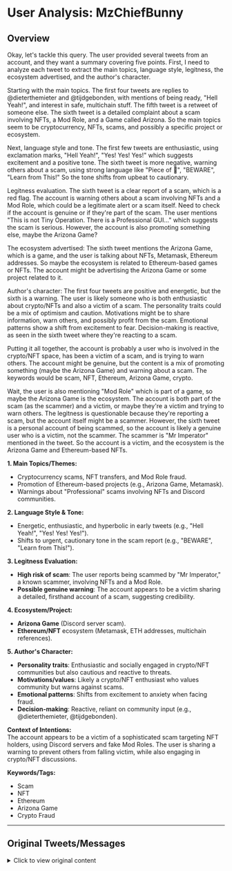 # User Analysis: MzChiefBunny

## Overview

<think>
Okay, let's tackle this query. The user provided several tweets from an account, and they want a summary covering five points. First, I need to analyze each tweet to extract the main topics, language style, legitness, the ecosystem advertised, and the author's character.

Starting with the main topics. The first four tweets are replies to @dieterthemieter and @tijdgebonden, with mentions of being ready, "Hell Yeah!", and interest in safe, multichain stuff. The fifth tweet is a retweet of someone else. The sixth tweet is a detailed complaint about a scam involving NFTs, a Mod Role, and a Game called Arizona. So the main topics seem to be cryptocurrency, NFTs, scams, and possibly a specific project or ecosystem.

Next, language style and tone. The first few tweets are enthusiastic, using exclamation marks, "Hell Yeah!", "Yes! Yes! Yes!" which suggests excitement and a positive tone. The sixth tweet is more negative, warning others about a scam, using strong language like "Piece of 💩", "BEWARE", "Learn from This!" So the tone shifts from upbeat to cautionary.

Legitness evaluation. The sixth tweet is a clear report of a scam, which is a red flag. The account is warning others about a scam involving NFTs and a Mod Role, which could be a legitimate alert or a scam itself. Need to check if the account is genuine or if they're part of the scam. The user mentions "This is not Tiny Operation. There is a Professional GUI..." which suggests the scam is serious. However, the account is also promoting something else, maybe the Arizona Game?

The ecosystem advertised: The sixth tweet mentions the Arizona Game, which is a game, and the user is talking about NFTs, Metamask, Ethereum addresses. So maybe the ecosystem is related to Ethereum-based games or NFTs. The account might be advertising the Arizona Game or some project related to it.

Author's character: The first four tweets are positive and energetic, but the sixth is a warning. The user is likely someone who is both enthusiastic about crypto/NFTs and also a victim of a scam. The personality traits could be a mix of optimism and caution. Motivations might be to share information, warn others, and possibly profit from the scam. Emotional patterns show a shift from excitement to fear. Decision-making is reactive, as seen in the sixth tweet where they're reacting to a scam.

Putting it all together, the account is probably a user who is involved in the crypto/NFT space, has been a victim of a scam, and is trying to warn others. The account might be genuine, but the content is a mix of promoting something (maybe the Arizona Game) and warning about a scam. The keywords would be scam, NFT, Ethereum, Arizona Game, crypto.

Wait, the user is also mentioning "Mod Role" which is part of a game, so maybe the Arizona Game is the ecosystem. The account is both part of the scam (as the scammer) and a victim, or maybe they're a victim and trying to warn others. The legitness is questionable because they're reporting a scam, but the account itself might be a scammer. However, the sixth tweet is a personal account of being scammed, so the account is likely a genuine user who is a victim, not the scammer. The scammer is "Mr Imperator" mentioned in the tweet. So the account is a victim, and the ecosystem is the Arizona Game and Ethereum-based NFTs.
</think>

**1. Main Topics/Themes:**  
- Cryptocurrency scams, NFT transfers, and Mod Role fraud.  
- Promotion of Ethereum-based projects (e.g., Arizona Game, Metamask).  
- Warnings about "Professional" scams involving NFTs and Discord communities.  

**2. Language Style & Tone:**  
- Energetic, enthusiastic, and hyperbolic in early tweets (e.g., "Hell Yeah!", "Yes! Yes! Yes!").  
- Shifts to urgent, cautionary tone in the scam report (e.g., "BEWARE", "Learn from This!").  

**3. Legitness Evaluation:**  
- **High risk of scam**: The user reports being scammed by "Mr Imperator," a known scammer, involving NFTs and a Mod Role.  
- **Possible genuine warning**: The account appears to be a victim sharing a detailed, firsthand account of a scam, suggesting credibility.  

**4. Ecosystem/Project:**  
- **Arizona Game** (Discord server scam).  
- **Ethereum/NFT** ecosystem (Metamask, ETH addresses, multichain references).  

**5. Author's Character:**  
- **Personality traits**: Enthusiastic and socially engaged in crypto/NFT communities but also cautious and reactive to threats.  
- **Motivations/values**: Likely a crypto/NFT enthusiast who values community but warns against scams.  
- **Emotional patterns**: Shifts from excitement to anxiety when facing fraud.  
- **Decision-making**: Reactive, reliant on community input (e.g., @dieterthemieter, @tijdgebonden).  

**Context of Intentions:**  
The account appears to be a victim of a sophisticated scam targeting NFT holders, using Discord servers and fake Mod Roles. The user is sharing a warning to prevent others from falling victim, while also engaging in crypto/NFT discussions.  

**Keywords/Tags:**  
- Scam  
- NFT  
- Ethereum  
- Arizona Game  
- Crypto Fraud
---
## Original Tweets/Messages

<details>
<summary>Click to view original content</summary>

| Type | Content |
|------|---------|
| messages | @dieterthemieter @tijdgebonden I'm ready https://t.co/S8YdhkEQKU |
| messages | @dieterthemieter @tijdgebonden Hell Yeah! Drained last week. Gotta firm myself up for the rest of the run. I am all ears and eyes... https://t.co/Kh2sjwZmGK |
| messages | @dieterthemieter @tijdgebonden Yes! Yes! Yes! https://t.co/HkVlGeGlWN |
| messages | @dieterthemieter @tijdgebonden Interest piqued. Safe? Multichain? Tell me more... https://t.co/kx8GbmcOMX |
| messages | RT @tijdgebonden: @MzChiefBunny Almost got scammed thanks for your post!! |
| messages | This guy has been transferring all my High Value NFTs from my Metamask Wallet after doing a SLICK and CLEVER One Week Scam about a Mod Job - for two different and REAL Discord Servers - the last one - for a Game called Arizona (will post their X Profile in 🧵) 

This is not Tiny Operation. There is a Professional GUI and actual Community around this. But Mr Imperator is indeed an Impersonator! And a Piece of 💩

BEWARE 🚨@e_imperator 👀

I have been so Hectic, as always and I was deliberately made more Sleep Deprived and Anxious by this guy "helping me" with a Mod Role - and Did NOT see signs til TOO Late! That was the plan no doubt. Bad Decisions....

His Wallet address is here and his eth handle (idiot) is on  the many NFT transfers leaving my Wallet for THREE Days now - but I had only seen the ETH addy not his name there. BUt it started AFTER I downloaded a Beta Test Copy of the ARIZONA Game. This after I actually started believing his BS "Moderator Role" - Learn from This! 🥺https://t.co/wpMhPFIo6y |

</details>
